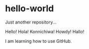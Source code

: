 # hello-world
Just another repository...

Hello!
Hola!
Konnichiwa!
Howdy!
Hallo!

I am learning how to use GitHub.
